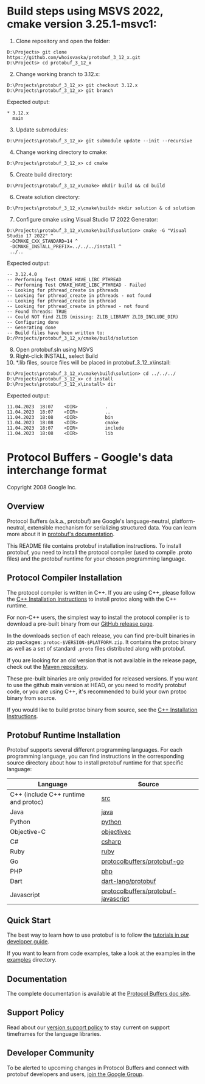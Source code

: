 # Build steps using MSVS 2022, cmake version 3.25.1-msvc1:

1) Clone repository and open the folder:

```
D:\Projects> git clone https://github.com/whoisvaska/protobuf_3_12_x.git
D:\Projects> cd protobuf_3_12_x
```

2) Change working branch to 3.12.x:

```
D:\Projects\protobuf_3_12_x> git checkout 3.12.x
D:\Projects\protobuf_3_12_x> git branch
```
Expected output:
```
* 3.12.x
  main
```

3) Update submodules:

```
D:\Projects\protobuf_3_12_x> git submodule update --init --recursive
```

4) Change working directory to cmake:

```
D:\Projects\protobuf_3_12_x> cd cmake
```

5) Create build directory:

```
D:\Projects\protobuf_3_12_x\cmake> mkdir build && cd build
```

6) Create solution directory:

```
D:\Projects\protobuf_3_12_x\cmake\build> mkdir solution & cd solution
```

7) Configure cmake using Visual Studio 17 2022 Generator:

```
D:\Projects\protobuf_3_12_x\cmake\build\solution> cmake -G "Visual Studio 17 2022" ^
 -DCMAKE_CXX_STANDARD=14 ^
 -DCMAKE_INSTALL_PREFIX=../../../install ^
 ../..
 ```
 Expected output:
 ```
 -- 3.12.4.0
-- Performing Test CMAKE_HAVE_LIBC_PTHREAD
-- Performing Test CMAKE_HAVE_LIBC_PTHREAD - Failed
-- Looking for pthread_create in pthreads
-- Looking for pthread_create in pthreads - not found
-- Looking for pthread_create in pthread
-- Looking for pthread_create in pthread - not found
-- Found Threads: TRUE
-- Could NOT find ZLIB (missing: ZLIB_LIBRARY ZLIB_INCLUDE_DIR)
-- Configuring done
-- Generating done
-- Build files have been written to: D:/Projects/protobuf_3_12_x/cmake/build/solution
```
 

8) Open protobuf.sln using MSVS
9) Right-click INSTALL, select Build
10) *.lib files, source files will be placed in protobuf_3_12_x\install\:
```
D:\Projects\protobuf_3_12_x\cmake\build\solution> cd ../../../
D:\Projects\protobuf_3_12_x> cd install
D:\Projects\protobuf_3_12_x\install> dir
```
Expected output:
```
11.04.2023  18:07    <DIR>          .
11.04.2023  18:07    <DIR>          ..
11.04.2023  18:08    <DIR>          bin
11.04.2023  18:08    <DIR>          cmake
11.04.2023  18:07    <DIR>          include
11.04.2023  18:08    <DIR>          lib
```

Protocol Buffers - Google's data interchange format
===================================================

Copyright 2008 Google Inc.

Overview
--------

Protocol Buffers (a.k.a., protobuf) are Google's language-neutral,
platform-neutral, extensible mechanism for serializing structured data. You
can learn more about it in [protobuf's documentation](https://protobuf.dev).

This README file contains protobuf installation instructions. To install
protobuf, you need to install the protocol compiler (used to compile .proto
files) and the protobuf runtime for your chosen programming language.

Protocol Compiler Installation
------------------------------

The protocol compiler is written in C++. If you are using C++, please follow
the [C++ Installation Instructions](src/README.md) to install protoc along
with the C++ runtime.

For non-C++ users, the simplest way to install the protocol compiler is to
download a pre-built binary from our [GitHub release page](https://github.com/protocolbuffers/protobuf/releases).

In the downloads section of each release, you can find pre-built binaries in
zip packages: `protoc-$VERSION-$PLATFORM.zip`. It contains the protoc binary
as well as a set of standard `.proto` files distributed along with protobuf.

If you are looking for an old version that is not available in the release
page, check out the [Maven repository](https://repo1.maven.org/maven2/com/google/protobuf/protoc/).

These pre-built binaries are only provided for released versions. If you want
to use the github main version at HEAD, or you need to modify protobuf code,
or you are using C++, it's recommended to build your own protoc binary from
source.

If you would like to build protoc binary from source, see the [C++ Installation Instructions](src/README.md).

Protobuf Runtime Installation
-----------------------------

Protobuf supports several different programming languages. For each programming
language, you can find instructions in the corresponding source directory about
how to install protobuf runtime for that specific language:

| Language                             | Source                                                      |
|--------------------------------------|-------------------------------------------------------------|
| C++ (include C++ runtime and protoc) | [src](src)                                                  |
| Java                                 | [java](java)                                                |
| Python                               | [python](python)                                            |
| Objective-C                          | [objectivec](objectivec)                                    |
| C#                                   | [csharp](csharp)                                            |
| Ruby                                 | [ruby](ruby)                                                |
| Go                                   | [protocolbuffers/protobuf-go](https://github.com/protocolbuffers/protobuf-go)|
| PHP                                  | [php](php)                                                  |
| Dart                                 | [dart-lang/protobuf](https://github.com/dart-lang/protobuf) |
| Javascript                           | [protocolbuffers/protobuf-javascript](https://github.com/protocolbuffers/protobuf-javascript)|

Quick Start
-----------

The best way to learn how to use protobuf is to follow the [tutorials in our
developer guide](https://protobuf.dev/getting-started).

If you want to learn from code examples, take a look at the examples in the
[examples](examples) directory.

Documentation
-------------

The complete documentation is available at the [Protocol Buffers doc site](https://protobuf.dev).

Support Policy
--------------

Read about our [version support policy](https://protobuf.dev/version-support/)
to stay current on support timeframes for the language libraries.

Developer Community
-------------------

To be alerted to upcoming changes in Protocol Buffers and connect with protobuf developers and users,
[join the Google Group](https://groups.google.com/g/protobuf).
